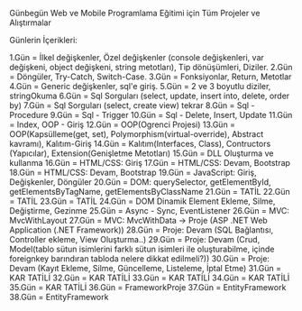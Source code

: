 Günbegün Web ve Mobile Programlama Eğitimi için Tüm Projeler ve Alıştırmalar

Günlerin İçerikleri:

1.Gün   = İlkel değişkenler, Özel değişkenler (console değişkenleri, var değişkeni, object değişkeni, string metotları), Tip dönüşümleri, Diziler.
2.Gün   = Döngüler, Try-Catch, Switch-Case.
3.Gün   = Fonksiyonlar, Return, Metotlar
4.Gün   = Generic değişkenler, sql'e giriş.
5.Gün   = 2 ve 3 boyutlu diziler, stringOkuma
6.Gün   = Sql Sorguları (select, update, insert into, delete, order by)
7.Gün   = Sql Sorguları (select, create view) tekrar
8.Gün   = Sql - Procedure
9.Gün   = Sql - Trigger
10.Gün  = Sql - Delete, Insert, Update
11.Gün  = Index, OOP - Giriş
12.Gün  = OOP(Ogrenci Projesi)
13.Gün  = OOP(Kapsülleme(get, set), Polymorphism(virtual-override), Abstract kavramı), Kalıtım-Giriş
14.Gün  = Kalıtım(Interfaces, Class), Contructors (Yapıcılar), Extension(Genişletme Metotları)
15.Gün  = DLL Oluşturma ve kullanma
16.Gün  = HTML/CSS: Giriş
17.Gün  = HTML/CSS: Devam, Bootstrap
18.Gün  = HTML/CSS: Devam, Bootstrap
19.Gün  = JavaScript: Giriş, Değişkenler, Döngüler
20.Gün  = DOM: querySelector, getElementById, getElementsByTagName, getElementsByClassName
21.Gün  = TATİL
22.Gün  = TATİL
23.Gün  = TATİL
24.Gün  = DOM Dinamik Element Ekleme, Silme, Değiştirme, Gezinme
25.Gün  = Async - Sync, EventListener
26.Gün  = MVC: MvcWithLayout
27.Gün  = MVC: MvcWithData -> Proje (ASP .NET Web Application (.NET Framework))
28.Gün  = Proje: Devam (SQL Bağlantısı, Controller ekleme, View Oluşturma..)
29.Gün  = Proje: Devam (Crud, Model(tablo sütun isimlerini farklı sütun isimleri ile oluşturabilme, içinde foreignkey barındıran tabloda nelere dikkat edilmeli?))
30.Gün  = Proje: Devam (Kayıt Ekleme, Silme, Güncelleme, Listeleme, İptal Etme)
31.Gün  = KAR TATİLİ
32.Gün  = KAR TATİLİ
33.Gün  = KAR TATİLİ
34.Gün  = KAR TATİLİ
35.Gün  = KAR TATİLİ
36.Gün  = FrameworkProje
37.Gün  = EntityFramework
38.Gün  = EntityFramework









